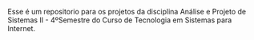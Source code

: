 Esse é um repositorio para os projetos da disciplina Análise e Projeto de Sistemas II - 4ºSemestre do Curso de Tecnologia em Sistemas para Internet.
